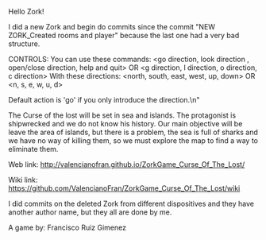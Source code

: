 Hello Zork!

I did a new Zork and begin do commits since the commit "NEW ZORK_Created rooms and player" because 
the last one had a very bad structure.

CONTROLS:
You can use these commands:
					<go direction, look direction , open/close direction, help and quit>
									OR
					<g direction, l direction, o direction, c direction>
With these directions: 
						<north, south, east, west, up, down> 
									OR
						<n, s, e, w, u, d>
						
Default action is 'go' if you only introduce the direction.\n"

The Curse of the lost will be set in sea and islands. 
The protagonist is shipwrecked and we do not know his history. 
Our main objective will be leave the area of islands, but there is a problem, the sea is full of sharks 
and we have no way of killing them, so we must explore the map to find a way to eliminate them.

Web link: http://valencianofran.github.io/ZorkGame_Curse_Of_The_Lost/

Wiki link: https://github.com/ValencianoFran/ZorkGame_Curse_Of_The_Lost/wiki


I did commits on the deleted Zork from different dispositives and they have another author name,
but they all are done by me.


A game by: Francisco Ruiz Gimenez